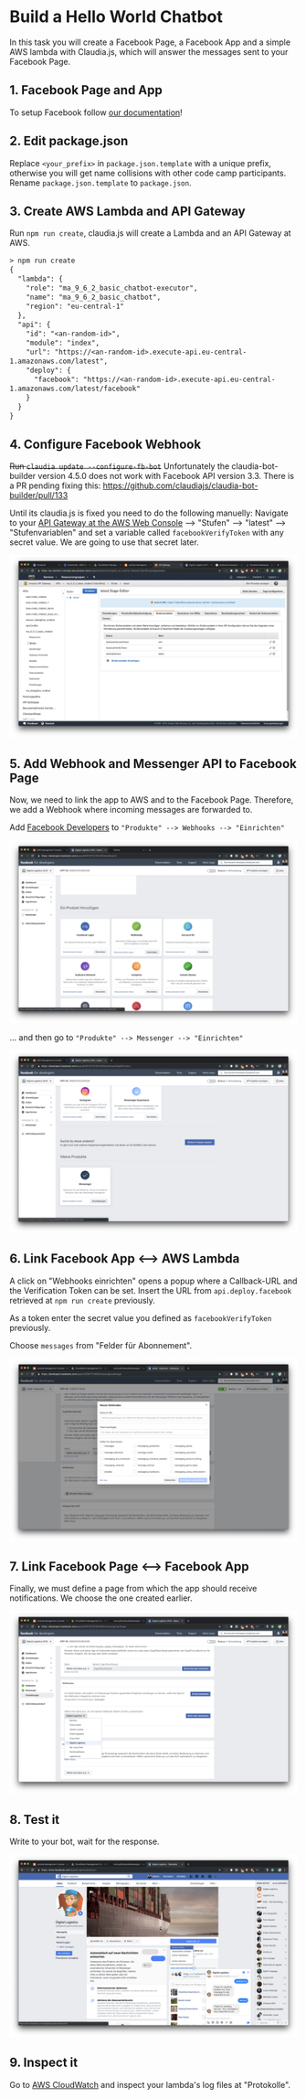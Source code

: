 # Build a Hello World Chatbot

In this task you will create a Facebook Page, a Facebook App and a simple AWS lambda with Claudia.js, which will answer the messages sent to your Facebook Page.

## 1. Facebook Page and App

To setup Facebook follow [our documentation](https://github.com/senacor/InnoLabFacebookMessenger/tree/master/docs/setup_facebook)!

## 2. Edit package.json

Replace `<your_prefix>` in `package.json.template` with a unique prefix, otherwise you will get name collisions with other code camp participants. Rename `package.json.template` to `package.json`.

## 3. Create AWS Lambda and API Gateway

Run `npm run create`, claudia.js will create a Lambda and an API Gateway at AWS.

```
> npm run create
{
  "lambda": {
    "role": "ma_9_6_2_basic_chatbot-executor",
    "name": "ma_9_6_2_basic_chatbot",
    "region": "eu-central-1"
  },
  "api": {
    "id": "<an-random-id>",
    "module": "index",
    "url": "https://<an-random-id>.execute-api.eu-central-1.amazonaws.com/latest",
    "deploy": {
      "facebook": "https://<an-random-id>.execute-api.eu-central-1.amazonaws.com/latest/facebook"
    }
  }
}
```

## 4. Configure Facebook Webhook

~~Run `claudia update --configure-fb-bot`~~ Unfortunately the claudia-bot-builder version 4.5.0 does not work with Facebook API version 3.3. There is a PR pending fixing this: https://github.com/claudiajs/claudia-bot-builder/pull/133

Until its claudia.js is fixed you need to do the following manuelly: Navigate to your [API Gateway at the AWS Web Console](https://eu-central-1.console.aws.amazon.com/apigateway/home?region=eu-central-1#/apis) --> "Stufen" --> "latest" --> "Stufenvariablen" and set a variable called `facebookVerifyToken` with any secret value. We are going to use that secret later.

![](images/api_vars.png)

## 5. Add Webhook and Messenger API to Facebook Page

Now, we need to link the app to AWS and to the Facebook Page. Therefore, we add a Webhook where incoming messages are forwarded to.

Add [Facebook Developers](developers.facebook.com) to `"Produkte" --> Webhooks --> "Einrichten"`

![](images/webhooks.png)

... and then go to `"Produkte" --> Messenger --> "Einrichten"`

![](images/messenger.png)

## 6. Link Facebook App <--> AWS Lambda

A click on "Webhooks einrichten" opens a popup where a Callback-URL and the Verification Token can be set. Insert the URL from `api.deploy.facebook` retrieved at `npm run create` previously.

As a token enter the secret value you defined as `facebookVerifyToken` previously.

Choose `messages` from "Felder für Abonnement".

![](images/new_webhook.png)

## 7. Link Facebook Page <--> Facebook App

Finally, we must define a page from which the app should receive notifications. We choose the one created earlier.

![](images/add_page.png)

## 8. Test it

Write to your bot, wait for the response.

![](images/test_it.png)

## 9. Inspect it

Go to [AWS CloudWatch](https://eu-central-1.console.aws.amazon.com/cloudwatch/home?region=eu-central-1#) and inspect your lambda's log files at "Protokolle".
